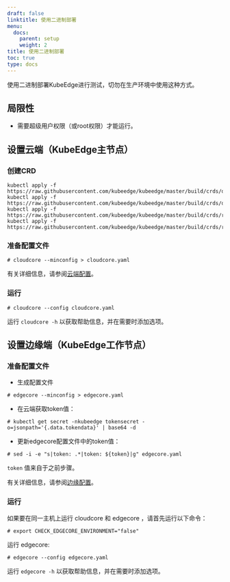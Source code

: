 ```yaml
---
draft: false
linktitle: 使用二进制部署
menu:
  docs:
    parent: setup
    weight: 2
title: 使用二进制部署
toc: true
type: docs
---
```

使用二进制部署KubeEdge进行测试，切勿在生产环境中使用这种方式。


## 局限性

- 需要超级用户权限（或root权限）才能运行。

## 设置云端（KubeEdge主节点）

### 创建CRD

```shell
kubectl apply -f https://raw.githubusercontent.com/kubeedge/kubeedge/master/build/crds/devices/devices_v1alpha2_device.yaml
kubectl apply -f https://raw.githubusercontent.com/kubeedge/kubeedge/master/build/crds/devices/devices_v1alpha2_devicemodel.yaml
kubectl apply -f https://raw.githubusercontent.com/kubeedge/kubeedge/master/build/crds/reliablesyncs/cluster_objectsync_v1alpha1.yaml
kubectl apply -f https://raw.githubusercontent.com/kubeedge/kubeedge/master/build/crds/reliablesyncs/objectsync_v1alpha1.yaml
```


### 准备配置文件

```shell
# cloudcore --minconfig > cloudcore.yaml
```

有关详细信息，请参阅[云端配置](../config#configuration-cloud-side-kubeedge-master)。

### 运行

```shell
# cloudcore --config cloudcore.yaml
```

运行 `cloudcore -h` 以获取帮助信息，并在需要时添加选项。


## 设置边缘端（KubeEdge工作节点）

### 准备配置文件

- 生成配置文件

```shell
# edgecore --minconfig > edgecore.yaml
```

- 在云端获取token值：

```shell
# kubectl get secret -nkubeedge tokensecret -o=jsonpath='{.data.tokendata}' | base64 -d
```

- 更新edgecore配置文件中的token值：

```shell
# sed -i -e "s|token: .*|token: ${token}|g" edgecore.yaml
```

`token` 值来自于之前步骤。

有关详细信息，请参阅[边缘配置](../config#configuration-edge-side-kubeedge-worker-node)。

### 运行

如果要在同一主机上运行 cloudcore 和 edgecore ，请首先运行以下命令：

```shell
# export CHECK_EDGECORE_ENVIRONMENT="false"
```

运行 edgecore:

```shell
# edgecore --config edgecore.yaml
```

运行 `edgecore -h` 以获取帮助信息，并在需要时添加选项。
